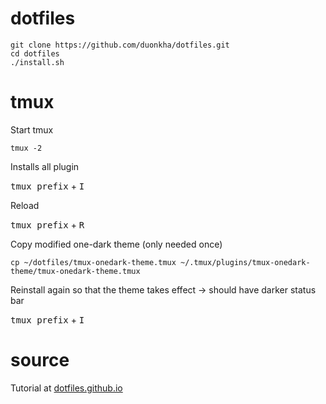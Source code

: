 # dotfiles
```
git clone https://github.com/duonkha/dotfiles.git
cd dotfiles
./install.sh
```

# tmux
Start tmux

```tmux -2```

Installs all plugin

<kbd>tmux prefix</kbd> + <kbd>I</kbd>

Reload

<kbd>tmux prefix</kbd> + <kbd>R</kbd>

Copy modified one-dark theme (only needed once)

```cp ~/dotfiles/tmux-onedark-theme.tmux ~/.tmux/plugins/tmux-onedark-theme/tmux-onedark-theme.tmux```

Reinstall again so that the theme takes effect -> should have darker status bar

<kbd>tmux prefix</kbd> + <kbd>I</kbd>


# source
Tutorial at [dotfiles.github.io](https://dotfiles.github.io)

